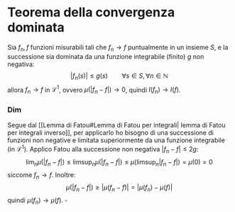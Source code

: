 # Teorema della convergenza dominata
Sia $f_n,f$ funzioni misurabili tali che $f_n \to f$ puntualmente in un insieme $S$, e la successione sia dominata da una funzione integrabile (finito) $g$ non negativa:
$$
\vert f_n(s) \vert \leq g(s) \qquad \forall s \in S, \forall n \in \mathbb{N}
$$
allora $f_n \to f$ in $\mathcal{L}^1$, ovvero $\mu(\vert f_n -f \vert) \to 0$, quindi $I(f_n) \to I(f)$.

### Dim 
Segue dal [[Lemma di Fatou#Lemma di Fatou per integrali| lemma di Fatou per integrali inverso]], per applicarlo ho bisogno di una successione di funzioni non negative e limitata superiormente da una funzione integrabile (in $\mathcal{L}^1$).
Applico Fatou alla successione non negativa $\vert f_n -f\vert \leq 2g$:
$$
\lim_n \mu(\vert f_n-f \vert) \leq\limsup_n \mu(\vert f_n-f\vert) \leq \mu(\limsup_n \vert f_n-f\vert) = \mu(0)=0
$$
siccome $f_n \to f$.  Inoltre:
$$
\mu(|f_n-f|) \geq |\mu(f_n-f)| = |\mu(f_n)-\mu(f)|
$$
quindi $\mu(f_n) \to \mu(f)$. $\square$

